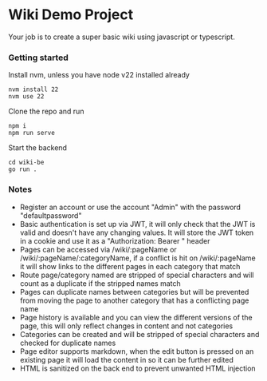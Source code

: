# Wiki Demo Project

Your job is to create a super basic wiki using javascript or typescript.



### Getting started
Install nvm, unless you have node v22 installed already
```
nvm install 22
nvm use 22
```

Clone the repo and run 
```
npm i
npm run serve
```

Start the backend
```
cd wiki-be
go run .
```

### Notes
* Register an account or use the account "Admin" with the password "defaultpassword"
* Basic authentication is set up via JWT, it will only check that the JWT is valid and doesn't have any changing values. It will store the JWT token in a cookie and use it as a "Authorization: Bearer <token>" header
* Pages can be accessed via /wiki/:pageName or /wiki/:pageName/:categoryName, if a conflict is hit on /wiki/:pageName it will show links to the different pages in each category that match
* Route page/category named are stripped of special characters and will count as a duplicate if the stripped names match
* Pages can duplicate names between categories but will be prevented from moving the page to another category that has a conflicting page name
* Page history is available and you can view the different versions of the page, this will only reflect changes in content and not categories
* Categories can be created and will be stripped of special characters and checked for duplicate names
* Page editor supports markdown, when the edit button is pressed on an existing page it will load the content in so it can be further edited
* HTML is sanitized on the back end to prevent unwanted HTML injection
